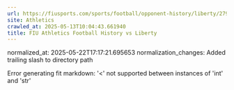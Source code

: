 ```yaml
---
url: https://fiusports.com/sports/football/opponent-history/liberty/279/
site: Athletics
crawled_at: 2025-05-13T10:04:43.661940
title: FIU Athletics Football History vs Liberty
---
```

normalized_at: 2025-05-22T17:17:21.695653
normalization_changes: Added trailing slash to directory path

Error generating fit markdown: '<' not supported between instances of 'int' and 'str'